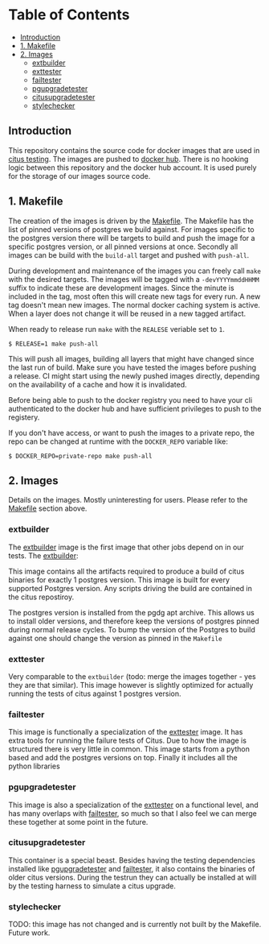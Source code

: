 # Table of Contents

* [Introduction](#Introduction)
* [1. Makefile](#1-makefile)
* [2. Images](#2-images)
  * [extbuilder](#extbuilder)
  * [exttester](#exttester)
  * [failtester](#failtester)
  * [pgupgradetester](#pgupgradetester)
  * [citusupgradetester](#citusupgradetester)
  * [stylechecker](#stylechecker)

## Introduction

This repository contains the source code for docker images that are used in [citus testing](https://github.com/citusdata/citus/blob/master/.circleci/config.yml). The images are pushed to [docker hub](https://hub.docker.com/u/citus). There is no hooking logic between this repository and the docker hub account. It is used purely for the storage of our images source code.

## 1. Makefile

The creation of the images is driven by the [Makefile](circleci/images/Makefile). The Makefile has the list of pinned versions of postgres we build against. For images specific to the postgres version there will be targets to build and push the image for a specific postgres version, or all pinned versions at once. Secondly all images can be build with the `build-all` target and pushed with `push-all`.

During development and maintenance of the images you can freely call `make` with the desired targets. The images will be tagged with a `-devYYYYmmddHHMM` suffix to indicate these are development images. Since the minute is included in the tag, most often this will create new tags for every run. A new tag doesn't mean new images. The normal docker caching system is active. When a layer does not change it will be reused in a new tagged artifact.

When ready to release run `make` with the `REALESE` veriable set to `1`.

    $ RELEASE=1 make push-all

This will push all images, building all layers that might have changed since the last run of build. Make sure you have tested the images before pushing a release. CI might start using the newly pushed images directly, depending on the availability of a cache and how it is invalidated.

Before being able to push to the docker registry you need to have your cli authenticated to the docker hub and have sufficient privileges to push to the registery.

If you don't have access, or want to push the images to a private repo, the repo can be changed at runtime with the `DOCKER_REPO` variable like:

    $ DOCKER_REPO=private-repo make push-all

## 2. Images

Details on the images. Mostly uninteresting for users. Please refer to the [Makefile](#1-makefile) section above.

### extbuilder

The [extbuilder](https://github.com/citusdata/the-process/tree/master/circleci/images/extbuilder) image is the first image that other jobs depend on in our tests. The [extbuilder](https://github.com/citusdata/the-process/tree/master/circleci/images/extbuilder):

This image contains all the artifacts required to produce a build of citus binaries for exactly 1 postgres version. This image is built for every supported Postgres version. Any scripts driving the build are contained in the citus repostiroy.

The postgres version is installed from the pgdg apt archive. This allows us to install older versions, and therefore keep the versions of postgres pinned during normal release cycles. To bump the version of the Postgres to build against one should change the version as pinned in the `Makefile`

### exttester

Very comparable to the `extbuilder` (todo: merge the images together - yes they are that similar). This image however is slightly optimized for actually running the tests of citus against 1 postgres version.

### failtester

This image is functionally a specialization of the [exttester](#exttester) image. It has extra tools for running the failure tests of Citus. Due to how the image is structured there is very little in common. This image starts from a python based and add the postgres versions on top. Finally it includes all the python libraries

### pgupgradetester

This image is also a specialization of the [exttester](#exttester) on a functional level, and has many overlaps with [failtester](#failtester), so much so that I also feel we can merge these together at some point in the future.

### citusupgradetester

This container is a special beast. Besides having the testing dependencies installed like [pgupgradetester](#pgupgradetester) and [failtester](#failtester), it also contains the binaries of older citus versions. During the testrun they can actually be installed at will by the testing harness to simulate a citus upgrade.

### stylechecker

TODO: this image has not changed and is currently not built by the Makefile. Future work.